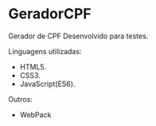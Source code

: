 # GeradorCPF
Gerador de CPF Desenvolvido para testes.

Linguagens utilizadas:
* HTML5.
* CSS3.
* JavaScript(ES6).

Outros:
* WebPack
